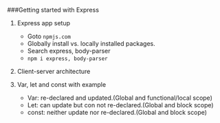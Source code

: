 ###Getting started with Express
1. Express app setup
    * Goto `npmjs.com`
    *  Globally install vs. locally installed packages.
    *  Search express, body-parser
    * `npm i express, body-parser`

2. Client-server architecture

3. Var, let and const with example
    * Var: re-declared and updated.(Global and functional/local scope)
    * Let: can update but con not re-declared.(Global and block scope)
    * const: neither update nor re-declared.(Global and block scope)
